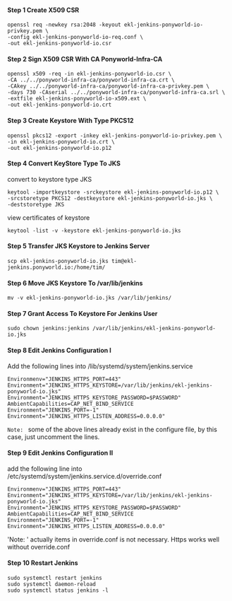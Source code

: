 #### Step 1 Create X509 CSR
```
openssl req -newkey rsa:2048 -keyout ekl-jenkins-ponyworld-io-privkey.pem \
-config ekl-jenkins-ponyworld-io-req.conf \
-out ekl-jenkins-ponyworld-io.csr
```

#### Step 2 Sign X509 CSR With CA Ponyworld-Infra-CA
```
openssl x509 -req -in ekl-jenkins-ponyworld-io.csr \
-CA ../../ponyworld-infra-ca/ponyworld-infra-ca.crt \
-CAkey ../../ponyworld-infra-ca/ponyworld-infra-ca-privkey.pem \
-days 730 -CAserial ../../ponyworld-infra-ca/ponyworld-infra-ca.srl \
-extfile ekl-jenkins-ponyworld-io-x509.ext \
-out ekl-jenkins-ponyworld-io.crt
```

#### Step 3 Create Keystore With Type PKCS12
```
openssl pkcs12 -export -inkey ekl-jenkins-ponyworld-io-privkey.pem \
-in ekl-jenkins-ponyworld-io.crt \
-out ekl-jenkins-ponyworld-io.p12 
```

#### Step 4 Convert KeyStore Type To JKS
convert to keystore type JKS
```
keytool -importkeystore -srckeystore ekl-jenkins-ponyworld-io.p12 \
-srcstoretype PKCS12 -destkeystore ekl-jenkins-ponyworld-io.jks \
-deststoretype JKS                      
```

view certificates of keystore
```
keytool -list -v -keystore ekl-jenkins-ponyworld-io.jks 
```

#### Step 5 Transfer JKS Keystore to Jenkins Server
```
scp ekl-jenkins-ponyworld-io.jks tim@ekl-jenkins.ponyworld.io:/home/tim/
```

#### Step 6 Move JKS Keystore To /var/lib/jenkins
````
mv -v ekl-jenkins-ponyworld-io.jks /var/lib/jenkins/
````

#### Step 7 Grant Access To Keystore For Jenkins User
```
sudo chown jenkins:jenkins /var/lib/jenkins/ekl-jenkins-ponyworld-io.jks
```

#### Step 8 Edit Jenkins Configuration I
Add the following lines into /lib/systemd/system/jenkins.service
```
Environmenv="JENKINS_HTTPS_PORT=443"                                                
Environment="JENKINS_HTTPS_KEYSTORE=/var/lib/jenkins/ekl-jenkins-ponyworld-io.jks"  
Environment="JENKINS_HTTPS_KEYSTORE_PASSWORD=$PASSWORD"                           
AmbientCapabilities=CAP_NET_BIND_SERVICE                                          
Environment="JENKINS_PORT=-1"                                                     
Environment="JENKINS_HTTPS_LISTEN_ADDRESS=0.0.0.0" 
```
`Note: ` some of the above lines already exist in the configure file, by this case, just uncomment the lines.

#### Step 9 Edit Jenkins Configuration II
add the following line into /etc/systemd/system/jenkins.service.d/override.conf
```
Environmenv="JENKINS_HTTPS_PORT=443"                                                
Environment="JENKINS_HTTPS_KEYSTORE=/var/lib/jenkins/ekl-jenkins-ponyworld-io.jks"  
Environment="JENKINS_HTTPS_KEYSTORE_PASSWORD=$PASSWORD"                           
AmbientCapabilities=CAP_NET_BIND_SERVICE                                          
Environment="JENKINS_PORT=-1"                                                     
Environment="JENKINS_HTTPS_LISTEN_ADDRESS=0.0.0.0"
```
'Note: ' actually items in override.conf is not necessary. Https works well without override.conf

#### Step 10 Restart Jenkins
```
sudo systemctl restart jenkins
sudo systemctl daemon-reload
sudo systemctl status jenkins -l
```